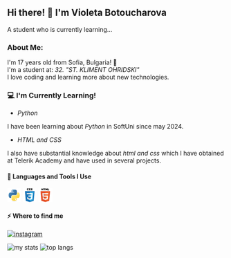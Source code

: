 <h2>Hi there! 👋 I'm Violeta Botoucharova</h2>
<p>A student who is currently learning...</p>
<h3>About Me:</h3>
I'm 17 years old from Sofia, Bulgaria! 🙂 <br>
I'm a student at: <i>32. "ST. KLIMENT OHRIDSKI"</i><br>
I love coding and learning more about new technologies.


<h3>💻 I'm Currently Learning!</h3>
<ul>
<li><i>Python</i></li>
</ul>
I have been learning about <i>Python</i> in SoftUni since may 2024. 
<ul>
<li><i>HTML and CSS</i></li>
</ul>
I also have substantial knowledge about <i>html and css</i> which I have obtained at Telerik Academy and have used in several projects.<br>

<h4>🚀 Languages and Tools I Use</h4>
<p><a target="_blank" href="https://raw.githubusercontent.com/devicons/devicon/master/icons/python/python-original.svg" style="display: inline-block;"><img src="https://raw.githubusercontent.com/devicons/devicon/master/icons/python/python-original.svg" alt="python" width="32" height="32" /></a>
<a target="_blank" href="https://raw.githubusercontent.com/devicons/devicon/master/icons/css3/css3-original-wordmark.svg" style="display: inline-block;"><img src="https://raw.githubusercontent.com/devicons/devicon/master/icons/css3/css3-original-wordmark.svg" alt="css3" width="32" height="32" /></a>
<a target="_blank" href="https://raw.githubusercontent.com/devicons/devicon/master/icons/html5/html5-original-wordmark.svg" style="display: inline-block;"><img src="https://raw.githubusercontent.com/devicons/devicon/master/icons/html5/html5-original-wordmark.svg" alt="html5" width="32" height="32" /></a></p>
<h4>⚡️ Where to find me</h4>
<p><a target="_blank" href="https://www.instagram.com/vili_1811" style="display: inline-block;"><img src="https://img.shields.io/badge/instagram-logo?style=for-the-badge&logo=instagram&logoColor=white&color=%23F35369" alt="instagram" /></a></p>

<img alt="my stats" src="https://github-readme-stats.vercel.app/api?username=violetabotoucharova"/>

<img alt="top langs" src="https://github-readme-stats.vercel.app/api/top-langs/?username=violetabotoucharova&layout=compact"/>

